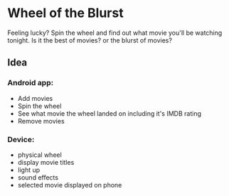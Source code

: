 # Wheel of the Blurst
Feeling lucky? Spin the wheel and find out what movie you'll be watching tonight. Is it the best of movies? or the blurst of movies? 

## Idea

### Android app:

* Add movies
* Spin the wheel
* See what movie the wheel landed on including it's IMDB rating
* Remove movies

### Device:

* physical wheel
* display movie titles
* light up
* sound effects
* selected movie displayed on phone
